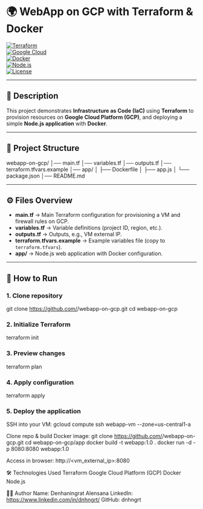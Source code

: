 # 🌍 WebApp on GCP with Terraform & Docker  

[![Terraform](https://img.shields.io/badge/IaC-Terraform-7B42BC?logo=terraform)](https://www.terraform.io/)  
[![Google Cloud](https://img.shields.io/badge/Cloud-GCP-4285F4?logo=googlecloud&logoColor=white)](https://cloud.google.com/)  
[![Docker](https://img.shields.io/badge/Container-Docker-2496ED?logo=docker&logoColor=white)](https://www.docker.com/)  
[![Node.js](https://img.shields.io/badge/Runtime-Node.js-339933?logo=nodedotjs&logoColor=white)](https://nodejs.org/)  
[![License](https://img.shields.io/badge/License-MIT-green)](LICENSE)  

---

## 📌 Description  
This project demonstrates **Infrastructure as Code (IaC)** using **Terraform** to provision resources on **Google Cloud Platform (GCP)**, and deploying a simple **Node.js application** with **Docker**.  

---

## 📂 Project Structure
webapp-on-gcp/
│── main.tf
│── variables.tf
│── outputs.tf
│── terraform.tfvars.example
│── app/
│ ├── Dockerfile
│ ├── app.js
│ └── package.json
│── README.md

---

## ⚙️ Files Overview  

- **main.tf** → Main Terraform configuration for provisioning a VM and firewall rules on GCP.  
- **variables.tf** → Variable definitions (project ID, region, etc.).  
- **outputs.tf** → Outputs, e.g., VM external IP.  
- **terraform.tfvars.example** → Example variables file (copy to `terraform.tfvars`).  
- **app/** → Node.js web application with Docker configuration.  

---

## 🚀 How to Run  

### 1. Clone repository  
git clone https://github.com/<your-username>/webapp-on-gcp.git
cd webapp-on-gcp

### 2. Initialize Terraform
terraform init

### 3. Preview changes
terraform plan

### 4. Apply configuration
terraform apply

### 5. Deploy the application
SSH into your VM:
gcloud compute ssh webapp-vm --zone=us-central1-a

Clone repo & build Docker image:
git clone https://github.com/<your-username>/webapp-on-gcp.git
cd webapp-on-gcp/app
docker build -t webapp:1.0 .
docker run -d -p 8080:8080 webapp:1.0

Access in browser:
http://<vm_external_ip>:8080

🛠️ Technologies Used
Terraform
Google Cloud Platform (GCP)
Docker
Node.js

👨‍💻 Author
Name: Denhaningrat Alensana
LinkedIn: https://www.linkedin.com/in/dnhngrt/
GitHub: dnhngrt
